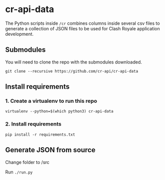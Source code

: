# cr-api-data

The Python scripts inside `/cr` combines columns inside several csv files to generate a collection of JSON files to be used for Clash Royale application development.

## Submodules

You will need to clone the repo with the submodules downloaded.

```git clone --recursive https://github.com/cr-api/cr-api-data```

## Install requirements

### 1. Create a virtualenv to run this repo

```virtualenv --python=$(which python3) cr-api-data```

### 2. Install requirements

```pip install -r requirements.txt```

## Generate JSON from source

Change folder to /src

Run `./run.py`


